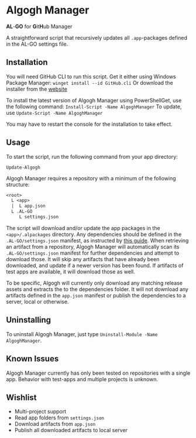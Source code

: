 # Algogh Manager

**AL**-**GO** for **G**it**H**ub Manager

A straightforward script that recursively updates all `.app`-packages defined in the AL-GO settings file.

## Installation

You will need GitHub CLI to run this script.
Get it either using Windows Package Manager:
`winget install --id GitHub.cli`
Or download the installer from the [website](https://cli.github.com/)

To install the latest version of Algogh Manager using PowerShellGet, use the following command:
`Install-Script -Name AlgoghManager`
To update, use
`Update-Script -Name AlgoghManager`

You may have to restart the console for the installation to take effect.

## Usage

To start the script, run the following command from your app directory:

`Update-Algogh`

Algogh Manager requires a repository with a minimum of the following structure:

```txt
<root>
  L <app>
  |  L app.json
  L .AL-GO
     L settings.json
```

The script will download and/or update the app packages in the `<app>/.alpackages` directory. Any dependencies should be defined in the `.AL-GO/settings.json` manifest, as instructed by [this guide](https://github.com/microsoft/AL-Go/blob/main/Scenarios/AppDependencies.md).
When retrieving an artifact from a repository, Algogh Manager will automatically scan its `.AL-GO/settings.json` manifest for further dependencies and attempt to download those. It will skip any artifacts that have already been downloaded, and update if a newer version has been found. If artifacts of test apps are available, it will download those as well.

To be specific, Algogh will currently only download any matching release assets and extracts the to the dependencies folder. It will not download any artifacts defined in the `app.json` manifest or publish the dependencies to a server, local or otherwise.

## Uninstalling

To uninstall Algogh Manager, just type `Uninstall-Module -Name AlgoghManager`.

## Known Issues

Algogh Manager currently has only been tested on repositories with a single app. Behavior with test-apps and multiple projects is unknown.

## Wishlist

- Multi-project support
- Read app folders from `settings.json`
- Download artifacts from `app.json`
- Publish all downloaded artifacts to local server
